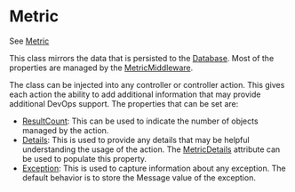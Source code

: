 # Metric

See [Metric](./MagenicMetrics.md#MagenicMetrics.Metric)

This class mirrors the data that is persisted to the [Database](./Database.md).
Most of the properties are managed by the [MetricMiddleware](./MetricMiddleware.md).

The class can be injected into any controller or controller action.
This gives each action the ability to add additional information that may provide additional DevOps support. The properties that can be set are:
- [ResultCount](./MagenicMetrics.md#MagenicMetricsMetricResultCount): This can be used to indicate the number of objects managed by the action.
- [Details](./MagenicMetrics.md#MagenicMetricsMetricDetails): This is used to provide any details that may be helpful understanding the usage of the action. The [MetricDetails](./MetricDetails.md) attribute can be used to populate this property.
- [Exception](./MagenicMetrics.md#MagenicMetricsMetricException): This is used to capture information about any exception. The default behavior is to store the Message value of the exception.
